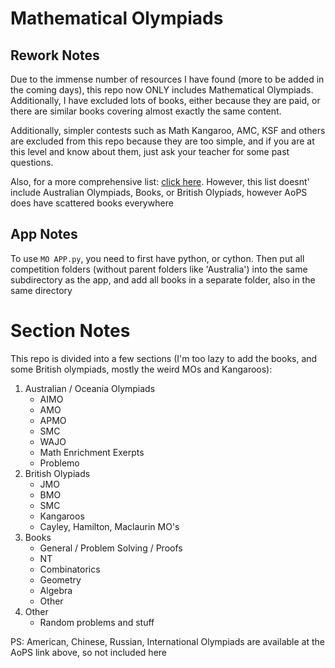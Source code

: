 # Mathematical Olympiads

## Rework Notes
Due to the immense number of resources I have found (more to be added in the coming days), this repo now ONLY includes Mathematical Olympiads.
Additionally, I have excluded lots of books, either because they are paid, or there are similar books covering almost exactly the same content.

Additionally, simpler contests such as Math Kangaroo, AMC, KSF and others are excluded from this repo because they are too simple, and if you are at this level and know about them, just ask your teacher for some past questions.

Also, for a more comprehensive list: [click here](https://artofproblemsolving.com/community/c13_contest_collections). However, this list doesnt' include Australian Olympiads, Books, or British Olypiads, however AoPS does have scattered books everywhere

## App Notes
To use `MO APP.py`, you need to first have python, or cython. Then put all competition folders (without parent folders like 'Australia') into the same subdirectory as the app, and add all books in a separate folder, also in the same directory

# Section Notes
This repo is divided into a few sections (I'm too lazy to add the books, and some British olympiads, mostly the weird MOs and Kangaroos):
1. Australian / Oceania Olympiads
   - AIMO
   - AMO
   - APMO
   - SMC
   - WAJO
   - Math Enrichment Exerpts
   - Problemo
2. British Olypiads
   - JMO
   - BMO
   - SMC
   - Kangaroos
   - Cayley, Hamilton, Maclaurin MO's
3. Books
   - General / Problem Solving / Proofs
   - NT
   - Combinatorics
   - Geometry
   - Algebra
   - Other
4. Other
   - Random problems and stuff

PS: American, Chinese, Russian, International Olympiads are available at the AoPS link above, so not included here
